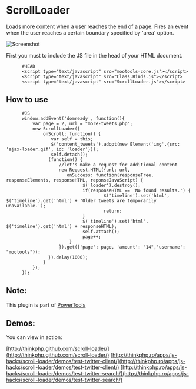 ScrollLoader
============

Loads more content when a user reaches the end of a page. Fires an event when the user reaches a certain boundary specified by 'area' option.

![Screenshot](http://farm6.static.flickr.com/5138/5455884682_d77406366f_z.jpg)

First you must to include the JS file in the head of your HTML document.

          #HEAD
          <script type="text/javascript" src="mootools-core.js"></script>
          <script type="text/javascript" src="Class.Binds.js"></script>
          <script type="text/javascript" src="ScrollLoader.js"></script>

How to use
----------
 
          #JS
          window.addEvent('domready', function(){
              var page = 2, url = "more-tweets.php";
              new ScrollLoader({
                  onScroll: function() {
                     var self = this;
                     $('content_tweets').adopt(new Element('img',{src: 'ajax-loader.gif', id: 'loader'}));
                     self.detach();
                    (function() {
                        //let's make a request for additional content
                        new Request.HTML({url: url,
                           onSuccess: function(responseTree, responseElements, responseHTML, reponseJavaScript) {
                                 $('loader').destroy();
                                 if(responseHTML == 'No found results.') {
                                         $('timeline').set('html', $('timeline').get('html') + 'Older tweets are temporarily unavailable.');
                                         return;   
                                 } 
                                 $('timeline').set('html', $('timeline').get('html') + responseHTML);
                                 self.attach();
                                 page++;
                            }
                        }).get({'page': page, 'amount': "14",'username': "mootools"});
                    }).delay(1000);                            
                  }
              });  
          });

Note: 
-----

This plugin is part of [PowerTools](http://cpojer.net/PowerTools/)

Demos:
------

You can view in action:

[http://thinkphp.github.com/scroll-loader/](http://thinkphp.github.com/scroll-loader/)
[http://thinkphp.ro/apps/js-hacks/scroll-loader/demos/test-twitter-client/](http://thinkphp.ro/apps/js-hacks/scroll-loader/demos/test-twitter-client/)
[http://thinkphp.ro/apps/js-hacks/scroll-loader/demos/test-twitter-search/](http://thinkphp.ro/apps/js-hacks/scroll-loader/demos/test-twitter-search/)
